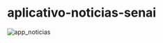 # aplicativo-noticias-senai

![app_noticias](https://user-images.githubusercontent.com/62625309/142908414-594b3921-51bb-496e-8cc9-16d1e9c122e4.gif)
